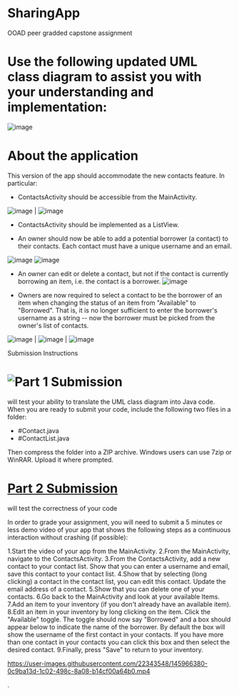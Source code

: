 # SharingApp
OOAD peer gradded capstone assignment
# Use the following updated UML class diagram to assist you with your understanding and implementation:
![image](https://user-images.githubusercontent.com/22343548/145957237-f15527b7-9734-49b9-8ee1-389eb0ef9dfc.png)


# About the application

This version of the app should accommodate the new contacts feature. In particular:

- ContactsActivity should be accessible from the MainActivity.

 ![image](https://user-images.githubusercontent.com/22343548/145955822-1e11d7b2-e837-47c6-9ee4-0b2f67ee540d.png) | ![image](https://user-images.githubusercontent.com/22343548/145955833-2a2bf303-4910-4b09-bc2c-4f896de80a5d.png)



- ContactsActivity should be implemented as a ListView.

- An owner should now be able to add a potential borrower (a contact) to their contacts. Each contact must have a unique username and an email.

![image](https://user-images.githubusercontent.com/22343548/145955882-5203515e-7c74-49a9-bfca-a44bea4f7291.png)
![image](https://user-images.githubusercontent.com/22343548/145955890-4a8c8c86-ded7-4895-8ec2-fde437d2ef1c.png)


- An owner can edit or delete a contact, but not if the contact is currently borrowing an item, i.e. the contact is a borrower.
![image](https://user-images.githubusercontent.com/22343548/145955908-0c70e6cd-eb30-456b-ae59-616209e5b6d7.png)



- Owners are now required to select a contact to be the borrower of an item when changing the status of an item from "Available" to "Borrowed". That is, it is no longer sufficient to enter the borrower's username as a string -- now the borrower must be picked from the owner's list of contacts.

![image](https://user-images.githubusercontent.com/22343548/145955948-431b7bdb-0b0b-4cad-a76a-d3b6c9421023.png) | ![image](https://user-images.githubusercontent.com/22343548/145955971-72afb926-cb87-4bde-ac0b-4969e566353d.png) | ![image](https://user-images.githubusercontent.com/22343548/145955971-72afb926-cb87-4bde-ac0b-4969e566353d.png)

Submission Instructions

# ![Part 1 Submission](https://img.shields.io/badge/Part%201%20Submission%20-UML%20to%20code-green)
will test your ability to translate the UML class diagram into Java code. When you are ready to submit your code, include the following two files in a folder:

- #Contact.java
- #ContactList.java

Then compress the folder into a ZIP archive. Windows users can use 7zip or WinRAR. Upload it where prompted.

# [Part 2 Submission](https://img.shields.io/badge/Part%202%20Submission%20-DEMO%20video-green)
will test the correctness of your code

In order to grade your assignment, you will need to submit a 5 minutes or less demo video of your app that shows the following steps as a continuous interaction without crashing (if possible):

1.Start the video of your app from the MainActivity. 
2.From the MainActivity, navigate to the ContactsActivity.
3.From the ContactsActivity, add a new contact to your contact list. Show that you can enter a username and email, save this contact to your contact list. 
4.Show that by selecting (long clicking) a contact in the contact list, you can edit this contact. Update the email address of a contact.
5.Show that you can delete one of your contacts.
6.Go back to the MainActivity and look at your available Items.
7.Add an item to your inventory (if you don't already have an available item).
8.Edit an item in your inventory by long clicking on the item. Click the "Available" toggle. The toggle should now say "Borrowed" and a box should appear below to indicate the name of the borrower. By default the box will show the username of the first contact in your contacts. If you have more than one contact in your contacts you can click this box and then select the desired contact. 
9.Finally, press "Save" to return to your inventory.



https://user-images.githubusercontent.com/22343548/145966380-0c9ba13d-1c02-498c-8a08-b14cf00a64b0.mp4


.
